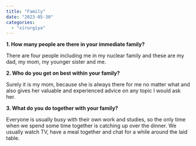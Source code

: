 ```yaml
---
title: "Family"
date: "2023-05-30"
categories: 
  - "xirurgiya"
---
```


**1\. How many people are there in your immediate family?**

There are four people including me in my nuclear family and these are my dad, my mom, my younger sister and me.

**2\. Who do you get on best within your family?**

Surely it is my mom, because she is always there for me no matter what and also gives her valuable and experienced advice on any topic I would ask her.

**3\. What do you do together with your family?**

Everyone is usually busy with their own work and studies, so the only time when we spend some time together is catching up over the dinner. We usually watch TV, have a meal together and chat for a while around the laid table.
